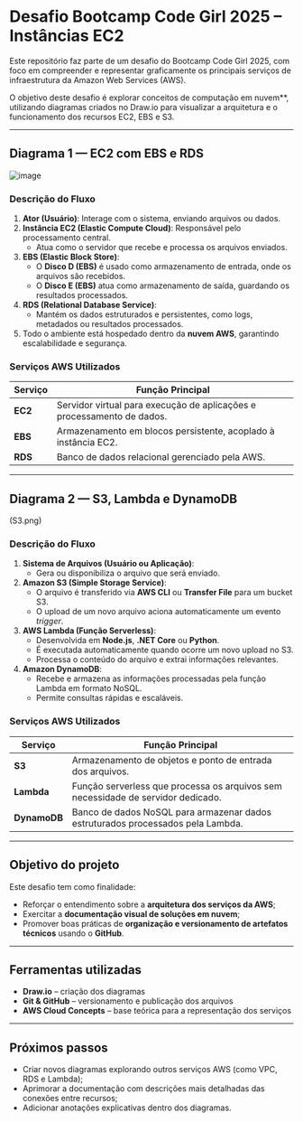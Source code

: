 #  Desafio Bootcamp Code Girl 2025 – Instâncias EC2

Este repositório faz parte de um desafio do Bootcamp Code Girl 2025, com foco em compreender e representar graficamente os principais serviços de infraestrutura da Amazon Web Services (AWS).  

O objetivo deste desafio é explorar conceitos de computação em nuvem**, utilizando diagramas criados no Draw.io para visualizar a arquitetura e o funcionamento dos recursos EC2, EBS e S3.  

---
## Diagrama 1 — EC2 com EBS e RDS

![image](EBS.png)

### Descrição do Fluxo

1. **Ator (Usuário)**: Interage com o sistema, enviando arquivos ou dados.
2. **Instância EC2 (Elastic Compute Cloud)**: Responsável pelo processamento central.  
   - Atua como o servidor que recebe e processa os arquivos enviados.
3. **EBS (Elastic Block Store)**:  
   - O **Disco D (EBS)** é usado como armazenamento de entrada, onde os arquivos são recebidos.
   - O **Disco E (EBS)** atua como armazenamento de saída, guardando os resultados processados.
4. **RDS (Relational Database Service)**:  
   - Mantém os dados estruturados e persistentes, como logs, metadados ou resultados processados.
5. Todo o ambiente está hospedado dentro da **nuvem AWS**, garantindo escalabilidade e segurança.

### Serviços AWS Utilizados

| Serviço | Função Principal |
|----------|------------------|
| **EC2** | Servidor virtual para execução de aplicações e processamento de dados. |
| **EBS** | Armazenamento em blocos persistente, acoplado à instância EC2. |
| **RDS** | Banco de dados relacional gerenciado pela AWS. |

---

## Diagrama 2 — S3, Lambda e DynamoDB

(S3.png)

### Descrição do Fluxo

1. **Sistema de Arquivos (Usuário ou Aplicação)**:  
   - Gera ou disponibiliza o arquivo que será enviado.
2. **Amazon S3 (Simple Storage Service)**:  
   - O arquivo é transferido via **AWS CLI** ou **Transfer File** para um bucket S3.
   - O upload de um novo arquivo aciona automaticamente um evento *trigger*.
3. **AWS Lambda (Função Serverless)**:  
   - Desenvolvida em **Node.js**, **.NET Core** ou **Python**.  
   - É executada automaticamente quando ocorre um novo upload no S3.
   - Processa o conteúdo do arquivo e extrai informações relevantes.
4. **Amazon DynamoDB**:  
   - Recebe e armazena as informações processadas pela função Lambda em formato NoSQL.
   - Permite consultas rápidas e escaláveis.

### Serviços AWS Utilizados

| Serviço | Função Principal |
|----------|------------------|
| **S3** | Armazenamento de objetos e ponto de entrada dos arquivos. |
| **Lambda** | Função serverless que processa os arquivos sem necessidade de servidor dedicado. |
| **DynamoDB** | Banco de dados NoSQL para armazenar dados estruturados processados pela Lambda. |

---


##  Objetivo do projeto

Este desafio tem como finalidade:  
- Reforçar o entendimento sobre a **arquitetura dos serviços da AWS**;  
- Exercitar a **documentação visual de soluções em nuvem**;  
- Promover boas práticas de **organização e versionamento de artefatos técnicos** usando o **GitHub**.  

---

## Ferramentas utilizadas

- **Draw.io** – criação dos diagramas  
- **Git & GitHub** – versionamento e publicação dos arquivos  
- **AWS Cloud Concepts** – base teórica para a representação dos serviços  

---

## Próximos passos

- Criar novos diagramas explorando outros serviços AWS (como VPC, RDS e Lambda);  
- Aprimorar a documentação com descrições mais detalhadas das conexões entre recursos;  
- Adicionar anotações explicativas dentro dos diagramas.  
